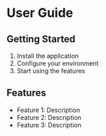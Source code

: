 # User Guide

## Getting Started

1. Install the application
2. Configure your environment
3. Start using the features

## Features

- Feature 1: Description
- Feature 2: Description
- Feature 3: Description
